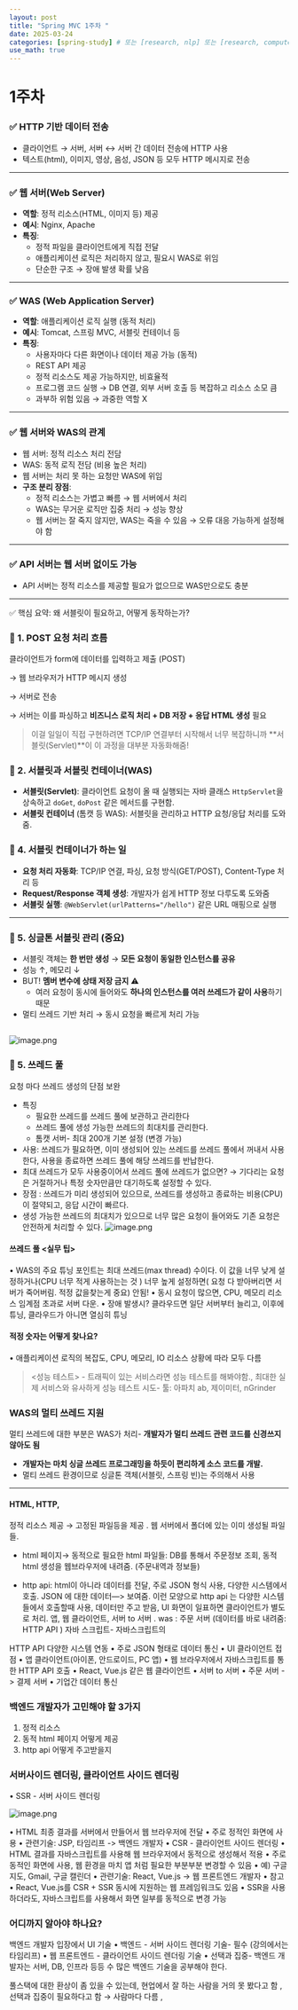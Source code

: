 ```yaml
---
layout: post
title: "Spring MVC 1주차 "
date: 2025-03-24
categories: [spring-study] # 또는 [research, nlp] 또는 [research, computer-vision]
use_math: true
---
```


# 1주차

### ✅ **HTTP 기반 데이터 전송**

- 클라이언트 → 서버, 서버 ↔ 서버 간 데이터 전송에 HTTP 사용
- 텍스트(html), 이미지, 영상, 음성, JSON 등 모두 HTTP 메시지로 전송

---

### ✅ **웹 서버(Web Server)**

- **역할**: 정적 리소스(HTML, 이미지 등) 제공
- **예시**: Nginx, Apache
- **특징**:
  - 정적 파일을 클라이언트에게 직접 전달
  - 애플리케이션 로직은 처리하지 않고, 필요시 WAS로 위임
  - 단순한 구조 → 장애 발생 확률 낮음

---

### ✅ **WAS (Web Application Server)**

- **역할**: 애플리케이션 로직 실행 (동적 처리)
- **예시**: Tomcat, 스프링 MVC, 서블릿 컨테이너 등
- **특징**:
  - 사용자마다 다른 화면이나 데이터 제공 가능 (동적)
  - REST API 제공
  - 정적 리소스도 제공 가능하지만, 비효율적
  - 프로그램 코드 실행 → DB 연결, 외부 서버 호출 등 복잡하고 리소스 소모 큼
  - 과부하 위험 있음 → 과중한 역할 X

---

### ✅ **웹 서버와 WAS의 관계**

- 웹 서버: 정적 리소스 처리 전담
- WAS: 동적 로직 전담 (비용 높은 처리)
- 웹 서버는 처리 못 하는 요청만 WAS에 위임
- **구조 분리 장점**:
  - 정적 리소스는 가볍고 빠름 → 웹 서버에서 처리
  - WAS는 무거운 로직만 집중 처리 → 성능 향상
  - 웹 서버는 잘 죽지 않지만, WAS는 죽을 수 있음 → 오류 대응 가능하게 설정해야 함

---

### ✅ **API 서버는 웹 서버 없이도 가능**

- API 서버는 정적 리소스를 제공할 필요가 없으므로 WAS만으로도 충분

---

✅ 핵심 요약: 왜 서블릿이 필요하고, 어떻게 동작하는가?

### 📌 1. **POST 요청 처리 흐름**

클라이언트가 form에 데이터를 입력하고 제출 (POST)

→ 웹 브라우저가 HTTP 메시지 생성

→ 서버로 전송

→ 서버는 이를 파싱하고 **비즈니스 로직 처리 + DB 저장 + 응답 HTML 생성** 필요

> 이걸 일일이 직접 구현하려면 TCP/IP 연결부터 시작해서 너무 복잡하니까 **서블릿(Servlet)**이 이 과정을 대부분 자동화해줌!

### 📌 2. **서블릿과 서블릿 컨테이너(WAS)**

- **서블릿(Servlet)**:
  클라이언트 요청이 올 때 실행되는 자바 클래스
  `HttpServlet`을 상속하고 `doGet`, `doPost` 같은 메서드를 구현함.
- **서블릿 컨테이너** (톰캣 등 WAS):
  서블릿을 관리하고 HTTP 요청/응답 처리를 도와줌.

### 📌 4. **서블릿 컨테이너가 하는 일**

- **요청 처리 자동화**: TCP/IP 연결, 파싱, 요청 방식(GET/POST), Content-Type 처리 등
- **Request/Response 객체 생성**: 개발자가 쉽게 HTTP 정보 다루도록 도와줌
- **서블릿 실행**: `@WebServlet(urlPatterns="/hello")` 같은 URL 매핑으로 실행

---

### 📌 5. **싱글톤 서블릿 관리 (중요)**

- 서블릿 객체는 **한 번만 생성** → **모든 요청이 동일한 인스턴스를 공유**
- 성능 ↑, 메모리 ↓
- BUT! **멤버 변수에 상태 저장 금지** ⚠️
  - 여러 요청이 동시에 들어와도 **하나의 인스턴스를 여러 쓰레드가 같이 사용**하기 때문
- 멀티 쓰레드 기반 처리 → 동시 요청을 빠르게 처리 가능

##

![image.png](attachment:fa5794fa-9675-44ea-a05c-6af0b52d59a8:image.png)

### 📌 5. 쓰레드 풀

요청 마다 쓰레드 생성의 단점 보완

- 특징
  - 필요한 쓰레드를 쓰레드 풀에 보관하고 관리한다
  - 쓰레드 풀에 생성 가능한 쓰레드의 최대치를 관리한다.
  - 톰캣 서버- 최대 200개 기본 설정 (변경 가능)
- 사용: 쓰레드가 필요하면, 이미 생성되어 있는 쓰레드를 쓰레드 풀에서 꺼내서 사용한다, 사용을 종료하면 쓰레드 풀에 해당 쓰레드를 반납한다.
- 최대 쓰레드가 모두 사용중이어서 쓰레드 풀에 쓰레드가 없으면? → 기다리는 요청은 거절하거나 특정 숫자만큼만 대기하도록 설정할 수 있다.
- 장점 : 쓰레드가 미리 생성되어 있으므로, 쓰레드를 생성하고 종료하는 비용(CPU)이 절약되고, 응답 시간이 빠르다.
- 생성 가능한 쓰레드의 최대치가 있으므로 너무 많은 요청이 들어와도 기존 요청은 안전하게 처리할 수 있다.
  ![image.png](https://velog.velcdn.com/images/manx/post/c7398c77-8c4e-4804-8496-c2c52a829bd4/image.png)

#### 쓰레드 풀 <실무 팁>

• WAS의 주요 튜닝 포인트는 최대 쓰레드(max thread) 수이다. 이 값을 너무 낮게 설정하거나(CPU 너무 적게 사용하는는 것 ) 너무 높게 설정하면( 요청 다 받아버리면 서버가 죽어버림. 적정 값을찾는게 중요) 안됨!
• 동시 요청이 많으면, CPU, 메모리 리소스 임계점 초과로 서버 다운.
• 장애 발생시? 클라우드면 일단 서버부터 늘리고, 이후에 튜닝, 클라우드가 아니면 열심히 튜닝

#### 적정 숫자는 어떻게 찾나요?

• 애플리케이션 로직의 복잡도, CPU, 메모리, IO 리소스 상황에 따라 모두 다름

> <성능 테스트> - 트래픽이 있는 서비스라면 성능 테스트를 해봐야함., 최대한 실제 서비스와 유사하게 성능 테스트 시도- 툴: 아파치 ab, 제이미터, nGrinder

### WAS의 멀티 쓰레드 지원

멀티 쓰레드에 대한 부분은 WAS가 처리- **개발자가 멀티 쓰레드 관련 코드를 신경쓰지 않아도 됨**

- **개발자는 마치 싱글 쓰레드 프로그래밍을 하듯이 편리하게 소스 코드를 개발.**
- 멀티 쓰레드 환경이므로 싱글톤 객체(서블릿, 스프링 빈)는 주의해서 사용

---

#### HTML, HTTP,

정적 리소스 제공 → 고정된 파일등을 제공 . 웹 서버에서 폴더에 있는 이미 생성될 파일들.

- html 페이지→ 동적으로 필요한 html 파일들: DB를 통해서 주문정보 조회, 동적 html 생성을 웹브라우저에 내려줌. (주문내역과 정보들)

- http api: html이 아니라 데이터를 전달, 주로 JSON 형식 사용, 다양한 시스템에서 호출. JSON 에 대한 데이터—> 보여줌. 이런 모양으로 http api 는 다양한 시스템들에서 호출할때 사용, 데이터만 주고 받음, UI 화면이 일표하면 클라이언트가 별도로 처리. 앱, 웹 클라이언트, 서버 to 서버 . was : 주문 서버 (데이터를 바로 내려줌: HTTP API ) 자바 스크립트- 자바스크립트의

HTTP API
다양한 시스템 연동
• 주로 JSON 형태로 데이터 통신
• UI 클라이언트 접점
• 앱 클라이언트(아이폰, 안드로이드, PC 앱)
• 웹 브라우저에서 자바스크립트를 통한 HTTP API 호출
• React, Vue.js 같은 웹 클라이언트
• 서버 to 서버
• 주문 서버 -> 결제 서버
• 기업간 데이터 통신

### 백엔드 개발자가 고민해야 할 3가지

1. 정적 리소스
2. 동적 html 페이지 어떻게 제공
3. http api 어떻게 주고받을지

### 서버사이드 렌더링, 클라이언트 사이드 렌더링

• SSR - 서버 사이드 렌더링

![image.png](attachment:3a7e7491-2bb2-4979-bc3d-0a73187ddeed:image.png)

• HTML 최종 결과를 서버에서 만들어서 웹 브라우저에 전달
• 주로 정적인 화면에 사용
• 관련기술: JSP, 타임리프 -> 백엔드 개발자
• CSR - 클라이언트 사이드 렌더링
• HTML 결과를 자바스크립트를 사용해 웹 브라우저에서 동적으로 생성해서 적용
• 주로 동적인 화면에 사용, 웹 환경을 마치 앱 처럼 필요한 부분부분 변경할 수 있음
• 예) 구글 지도, Gmail, 구글 캘린더
• 관련기술: React, Vue.js -> 웹 프론트엔드 개발자
• 참고
• React, Vue.js를 CSR + SSR 동시에 지원하는 웹 프레임워크도 있음
• SSR을 사용하더라도, 자바스크립트를 사용해서 화면 일부를 동적으로 변경 가능

### 어디까지 알아야 하나요?

백엔드 개발자 입장에서 UI 기술
• 백엔드 - 서버 사이드 렌더링 기술- 필수 (강의에서는 타임리프)
• 웹 프론트엔드 - 클라이언트 사이드 렌더링 기술
• 선택과 집중- 백엔드 개발자는 서버, DB, 인프라 등등 수 많은 백엔드 기술을 공부해야 한다.

풀스택에 대한 환상이 좀 있을 수 있는데, 현업에서 잘 하는 사람을 거의 못 봤다고 함 , 선택과 집중이 필요하다고 함 → 사람마다 다름 ,
